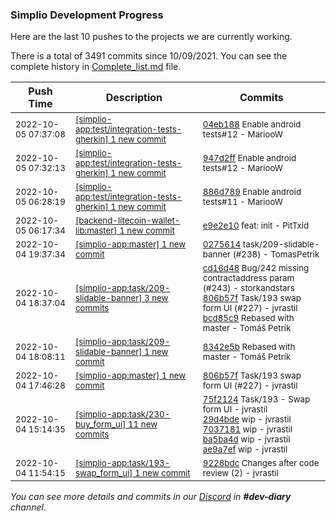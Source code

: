 
### Simplio Development Progress

Here are the last 10 pushes to the projects we are currently working.

There is a total of 3491 commits since 10/09/2021. You can see the complete history in
 [Complete_list.md](Complete_list.md) file.

| Push Time | Description | Commits |
| --- | --- | --- |
| <sub>2022-10-05 07:37:08</sub> | <sub>[[simplio-app:test/integration\-tests\-gherkin] 1 new commit](https://github.com/SimplioOfficial/simplio-app/commit/04eb188c1ff800cd09b62a6fb8b1a4878e2af602)</sub> | <sub>[04eb188](https://github.com/SimplioOfficial/simplio-app/commit/04eb188c1ff800cd09b62a6fb8b1a4878e2af602) Enable android tests#12 - MariooW</sub> |
| <sub>2022-10-05 07:32:13</sub> | <sub>[[simplio-app:test/integration\-tests\-gherkin] 1 new commit](https://github.com/SimplioOfficial/simplio-app/commit/947d2ffeb3959c4b755e559c778604ad029402f3)</sub> | <sub>[947d2ff](https://github.com/SimplioOfficial/simplio-app/commit/947d2ffeb3959c4b755e559c778604ad029402f3) Enable android tests#12 - MariooW</sub> |
| <sub>2022-10-05 06:28:19</sub> | <sub>[[simplio-app:test/integration\-tests\-gherkin] 1 new commit](https://github.com/SimplioOfficial/simplio-app/commit/886d789ba917bf1d8568f56fe17ffe286d657354)</sub> | <sub>[886d789](https://github.com/SimplioOfficial/simplio-app/commit/886d789ba917bf1d8568f56fe17ffe286d657354) Enable android tests#11 - MariooW</sub> |
| <sub>2022-10-05 06:17:34</sub> | <sub>[[backend-litecoin-wallet-lib:master] 1 new commit](https://github.com/SimplioOfficial/backend-litecoin-wallet-lib/commit/e9e2e106d590e629eb2463ffb5dc8bbfd7bb1315)</sub> | <sub>[e9e2e10](https://github.com/SimplioOfficial/backend-litecoin-wallet-lib/commit/e9e2e106d590e629eb2463ffb5dc8bbfd7bb1315) feat: init - PitTxid</sub> |
| <sub>2022-10-04 19:37:34</sub> | <sub>[[simplio-app:master] 1 new commit](https://github.com/SimplioOfficial/simplio-app/commit/0275614f5f3dc20d13ea1467255eaba2fc0072e7)</sub> | <sub>[0275614](https://github.com/SimplioOfficial/simplio-app/commit/0275614f5f3dc20d13ea1467255eaba2fc0072e7) task/209-slidable-banner (#238) - TomasPetrik</sub> |
| <sub>2022-10-04 18:37:04</sub> | <sub>[[simplio-app:task/209\-slidable\-banner] 3 new commits](https://github.com/SimplioOfficial/simplio-app/compare/8342e5be2c24...bcd85c9dfc7a)</sub> | <sub>[cd16d48](https://github.com/SimplioOfficial/simplio-app/commit/cd16d48b07cdb0fbb810483a1573b4903a241b2d) Bug/242 missing contractaddress param (#243) - storkandstars<br>[806b57f](https://github.com/SimplioOfficial/simplio-app/commit/806b57f76e2d9a92692fd3b45d13eaeef066b939) Task/193 swap form UI (#227) - jvrastil<br>[bcd85c9](https://github.com/SimplioOfficial/simplio-app/commit/bcd85c9dfc7adbe32dbc3a6771433d2e836b9766) Rebased with master - Tomáš Petrík</sub> |
| <sub>2022-10-04 18:08:11</sub> | <sub>[[simplio-app:task/209\-slidable\-banner] 1 new commit](https://github.com/SimplioOfficial/simplio-app/commit/8342e5be2c24dbd8d84aa682535e91f36d87b133)</sub> | <sub>[8342e5b](https://github.com/SimplioOfficial/simplio-app/commit/8342e5be2c24dbd8d84aa682535e91f36d87b133) Rebased with master - Tomáš Petrík</sub> |
| <sub>2022-10-04 17:46:28</sub> | <sub>[[simplio-app:master] 1 new commit](https://github.com/SimplioOfficial/simplio-app/commit/806b57f76e2d9a92692fd3b45d13eaeef066b939)</sub> | <sub>[806b57f](https://github.com/SimplioOfficial/simplio-app/commit/806b57f76e2d9a92692fd3b45d13eaeef066b939) Task/193 swap form UI (#227) - jvrastil</sub> |
| <sub>2022-10-04 15:14:35</sub> | <sub>[[simplio-app:task/230\-buy\_form\_ui] 11 new commits](https://github.com/SimplioOfficial/simplio-app/compare/75f212441fcc^...7491a266a1f9)</sub> | <sub>[75f2124](https://github.com/SimplioOfficial/simplio-app/commit/75f212441fcc6c3f9601a1f8c14e479c129d9505) Task/193 - Swap form UI - jvrastil<br>[29d4bde](https://github.com/SimplioOfficial/simplio-app/commit/29d4bde59fb46d4fba8e1097780189c2ab67cce6) wip - jvrastil<br>[7037181](https://github.com/SimplioOfficial/simplio-app/commit/7037181e8e6778922554abf6ca7e3676be153e1d) wip - jvrastil<br>[ba5ba4d](https://github.com/SimplioOfficial/simplio-app/commit/ba5ba4d9645dc7377c053ab0f1fdb115e14da214) wip - jvrastil<br>[ae9a7ef](https://github.com/SimplioOfficial/simplio-app/commit/ae9a7efc5fe9f4173d95e5a13413d852c1d770b6) wip - jvrastil</sub> |
| <sub>2022-10-04 11:54:15</sub> | <sub>[[simplio-app:task/193\-swap\_form\_ui] 1 new commit](https://github.com/SimplioOfficial/simplio-app/commit/9228bdc86f655dbbc9a72f9f1bb7a53da6e1e853)</sub> | <sub>[9228bdc](https://github.com/SimplioOfficial/simplio-app/commit/9228bdc86f655dbbc9a72f9f1bb7a53da6e1e853) Changes after code review (2) - jvrastil</sub> |

_You can see more details and commits in our [Discord](https://discord.gg/aKhjuwZmdP) in **#dev-diary** channel._
